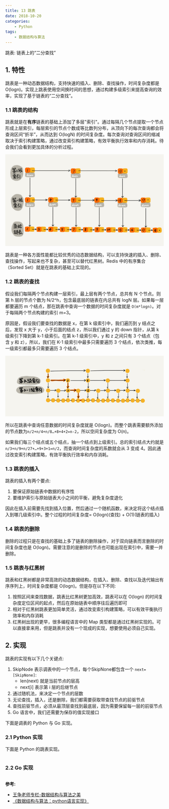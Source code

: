 ```yaml
---
title: 13 跳表
date: 2018-10-20
categories:
    - Python
tags:
    - 数据结构与算法
---
```

跳表: 链表上的“二分查找”

<!-- more -->

## 1. 特性
跳表是一种动态数据结构，支持快速的插入、删除、查找操作，时间复杂度都是 O(logn)。实现上跳表使用空间换时间的思想，通过构建多级索引来提高查询的效率，实现了基于链表的“二分查找”。

### 1.1 跳表的结构
跳表就是在**有序**链表的基础上添加了多层"索引"。通过每隔几个节点提取一个节点形成上层索引，每层索引的节点个数成等比数列分布，从顶向下的每次查询都会将查询区间“折半”，从而达到 O(logN) 的时间复杂度。每次查询对查询区间的缩减取决于索引构建策略，通过改变索引构建策略，有效平衡执行效率和内存消耗。待会我们会看到更加具体的分析过程。

![linkedlist](/images/algo/skip_list/skip_show.jpg)

跳表是一种各方面性能都比较优秀的动态数据结构，可以支持快速的插入、删除、查找操作，写起来也不复杂，甚至可以替代红黑树。Redis 中的有序集合（Sorted Set）就是在跳表的基础上实现的。

### 1.2 跳表的查找
假设我们每隔两个节点构建一层索引，最上层有两个节点，总共有 N 个节点。则第 h 层的节点个数为 N/2^h，包含最底层的链表在内总共有 logN 层。如果每一层都要遍历 m 个结点，那在跳表中查询一个数据的时间复杂度就是 `O(m*logn)`。对于每隔两个节点构建的索引 m=3。

原因是，假设我们要查找的数据是 x，在第 k 级索引中，我们遍历到 y 结点之后，发现 x 大于 y，小于后面的结点 z，所以我们通过 y 的 down 指针，从第 k 级索引下降到第 k-1 级索引。在第 k-1 级索引中，y 和 z 之间只有 3 个结点（包含 y 和 z），所以，我们在 K-1 级索引中最多只需要遍历 3 个结点，依次类推，每一级索引都最多只需要遍历 3 个结点。

![linkedlist](/images/algo/skip_list/skip_list_image.jpg)

所以在跳表中查询任意数据的时间复杂度就是 O(logn)。而整个跳表需要额外添加的节点数为`n/2+n/4+n/8…+8+4+2=n-2`，所以空间复杂度为 O(n)。

如果我们每三个结点或五个结点，抽一个结点到上级索引。总的索引结点大约就是 `n/3+n/9+n/27+…+9+3+1=n/2`，而查询时间复杂度的系数就会从 3 变成 4。因此通过改变索引构建策略，有效平衡执行效率和内存消耗。

### 1.3 跳表的插入
跳表的插入有两个要点:
1. 要保证原始链表中数据的有序性
2. 要维护索引与原始链表大小之间的平衡，避免复杂度退化

因此在插入前需要先找到插入位置，然后通过一个随机函数，来决定将这个结点插入到哪几级索引中。整个过程的时间复杂度= O(logn)(查找) + O(1)(链表的插入)

### 1.4 跳表的删除
删除的过程只是在查找的基础上多了链表的删除操作，对于双向链表而言删除的时间复杂度也是 O(logn)。需要注意的是删除的节点也可能出现在索引中，需要一并删除。

### 1.5 跳表与红黑树
跳表和红黑树都是非常高效的动态数据结构，在插入、删除、查找以及迭代输出有序序列上，时间复杂度都是 O(logn)。但是存在以下不同:
1. 按照区间来查找数据，跳表比红黑树更加高效，跳表可以在 O(logn) 的时间复杂度定位区间的起点，然后在原始链表中顺序往后遍历即可
2. 相对于红黑树跳表更加简单灵活，通过改变索引构建策略，可以有效平衡执行效率和内存消耗
3. 红黑树出现的更早，很多编程语言中的 Map 类型都是通过红黑树实现的。可以直接拿来用，但是跳表并没有一个现成的实现，想要使用必须自己实现。

## 2. 实现
跳表的实现有以下几个关键点:
1. SkipNode 表示调表中的一个节点，每个SkipNone都包含一个 `next=[SkipNone]`:
	- len(next) 就是当前节点的层高
	- next[i] 表示第 i 层的后继节点
2. 通过随机法，来决定一个节点的层数
3. 无论查找，插入，还是删除，我们都需要获取带查找节点的前驱节点
4. 查找前驱节点，必须从最顶层查找到最底层，因为需要保留每一层的前驱节点
4. Go 语言中，我们还需要为保存的值实现接口

下面是调表的 Python 与 Go 实现。

### 2.1 Python 实现
下面是 Python 的跳表实现。

```python

```

### 2.2 Go 实现

```Go

```

**参考:**
- [王争老师专栏-数据结构与算法之美](https://time.geekbang.org/column/126)
- [《数据结构与算法：python语言实现》](https://book.douban.com/subject/30323938/)

